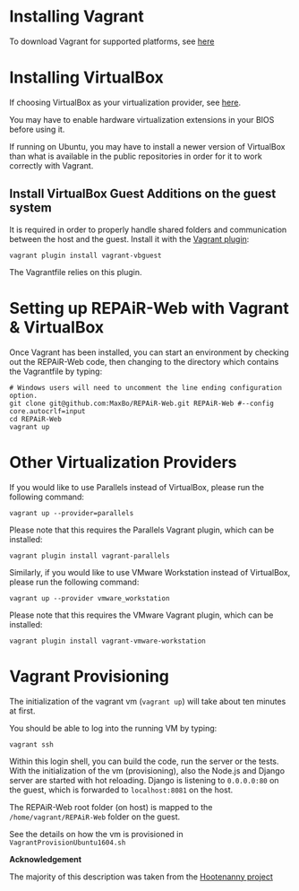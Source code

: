 # Installing Vagrant

To download Vagrant for supported platforms, see [here](https://www.vagrantup.com/downloads.html)

# Installing VirtualBox

If choosing VirtualBox as your virtualization provider, see [here](https://www.virtualbox.org/wiki/Downloads).

You may have to enable hardware virtualization extensions in your BIOS before using it.

If running on Ubuntu, you may have to install a newer version of VirtualBox than what is available in the public repositories in order for it to work correctly with Vagrant.

## Install VirtualBox Guest Additions on the guest system

It is required in order to properly handle shared folders and communication between the host and the guest. Install it with the [Vagrant plugin](https://github.com/dotless-de/vagrant-vbguest):

```
vagrant plugin install vagrant-vbguest
```

The Vagrantfile relies on this plugin.

# Setting up REPAiR-Web with Vagrant & VirtualBox
Once Vagrant has been installed, you can start an environment by checking out the REPAiR-Web code, then changing to the directory which contains the Vagrantfile by typing:

    # Windows users will need to uncomment the line ending configuration option.
    git clone git@github.com:MaxBo/REPAiR-Web.git REPAiR-Web #--config core.autocrlf=input
    cd REPAiR-Web
    vagrant up

# Other Virtualization Providers

If you would like to use Parallels instead of VirtualBox, please run the following command:
```
vagrant up --provider=parallels
```
Please note that this requires the Parallels Vagrant plugin, which can be installed:
```
vagrant plugin install vagrant-parallels
```

Similarly, if you would like to use VMware Workstation instead of VirtualBox, please run the following command:
```
vagrant up --provider vmware_workstation
```
Please note that this requires the VMware Vagrant plugin, which can be installed:
```
vagrant plugin install vagrant-vmware-workstation
```

# Vagrant Provisioning

The initialization of the vagrant vm (`vagrant up`) will take about ten minutes at first.

You should be able to log into the running VM by typing:

    vagrant ssh

Within this login shell, you can build the code, run the server or the tests. With the initialization of the vm (provisioning), also the Node.js and Django server are started with hot reloading. Django is listening to `0.0.0.0:80` on the guest, which is forwarded to `localhost:8081` on the host.

The REPAiR-Web root folder (on host) is mapped to the `/home/vagrant/REPAiR-Web` folder on the guest.

See the details on how the vm is provisioned in `VagrantProvisionUbuntu1604.sh`

**Acknowledgement**

The majority of this description was taken from the [Hootenanny project](https://github.com/ngageoint/hootenanny/blob/master/VAGRANT.md)

